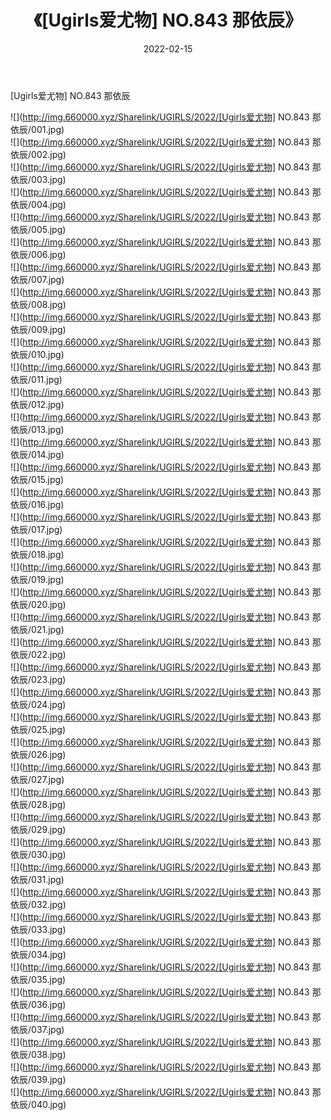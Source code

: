 ﻿---
layout: post
title:  《[Ugirls爱尤物] NO.843 那依辰》
date:   2022-02-15
img: http://img.660000.xyz/Sharelink/UGIRLS/2022/[Ugirls爱尤物] NO.843 那依辰/000.jpg
categories: [美女, 清纯, 唯美]
---

[Ugirls爱尤物] NO.843 那依辰

 ![](http://img.660000.xyz/Sharelink/UGIRLS/2022/[Ugirls爱尤物] NO.843 那依辰/001.jpg) <br>![](http://img.660000.xyz/Sharelink/UGIRLS/2022/[Ugirls爱尤物] NO.843 那依辰/002.jpg) <br>![](http://img.660000.xyz/Sharelink/UGIRLS/2022/[Ugirls爱尤物] NO.843 那依辰/003.jpg) <br>![](http://img.660000.xyz/Sharelink/UGIRLS/2022/[Ugirls爱尤物] NO.843 那依辰/004.jpg) <br>![](http://img.660000.xyz/Sharelink/UGIRLS/2022/[Ugirls爱尤物] NO.843 那依辰/005.jpg) <br>![](http://img.660000.xyz/Sharelink/UGIRLS/2022/[Ugirls爱尤物] NO.843 那依辰/006.jpg) <br>![](http://img.660000.xyz/Sharelink/UGIRLS/2022/[Ugirls爱尤物] NO.843 那依辰/007.jpg) <br>![](http://img.660000.xyz/Sharelink/UGIRLS/2022/[Ugirls爱尤物] NO.843 那依辰/008.jpg) <br>![](http://img.660000.xyz/Sharelink/UGIRLS/2022/[Ugirls爱尤物] NO.843 那依辰/009.jpg) <br>![](http://img.660000.xyz/Sharelink/UGIRLS/2022/[Ugirls爱尤物] NO.843 那依辰/010.jpg) <br>![](http://img.660000.xyz/Sharelink/UGIRLS/2022/[Ugirls爱尤物] NO.843 那依辰/011.jpg) <br>![](http://img.660000.xyz/Sharelink/UGIRLS/2022/[Ugirls爱尤物] NO.843 那依辰/012.jpg) <br>![](http://img.660000.xyz/Sharelink/UGIRLS/2022/[Ugirls爱尤物] NO.843 那依辰/013.jpg) <br>![](http://img.660000.xyz/Sharelink/UGIRLS/2022/[Ugirls爱尤物] NO.843 那依辰/014.jpg) <br>![](http://img.660000.xyz/Sharelink/UGIRLS/2022/[Ugirls爱尤物] NO.843 那依辰/015.jpg) <br>![](http://img.660000.xyz/Sharelink/UGIRLS/2022/[Ugirls爱尤物] NO.843 那依辰/016.jpg) <br>![](http://img.660000.xyz/Sharelink/UGIRLS/2022/[Ugirls爱尤物] NO.843 那依辰/017.jpg) <br>![](http://img.660000.xyz/Sharelink/UGIRLS/2022/[Ugirls爱尤物] NO.843 那依辰/018.jpg) <br>![](http://img.660000.xyz/Sharelink/UGIRLS/2022/[Ugirls爱尤物] NO.843 那依辰/019.jpg) <br>![](http://img.660000.xyz/Sharelink/UGIRLS/2022/[Ugirls爱尤物] NO.843 那依辰/020.jpg) <br>![](http://img.660000.xyz/Sharelink/UGIRLS/2022/[Ugirls爱尤物] NO.843 那依辰/021.jpg) <br>![](http://img.660000.xyz/Sharelink/UGIRLS/2022/[Ugirls爱尤物] NO.843 那依辰/022.jpg) <br>![](http://img.660000.xyz/Sharelink/UGIRLS/2022/[Ugirls爱尤物] NO.843 那依辰/023.jpg) <br>![](http://img.660000.xyz/Sharelink/UGIRLS/2022/[Ugirls爱尤物] NO.843 那依辰/024.jpg) <br>![](http://img.660000.xyz/Sharelink/UGIRLS/2022/[Ugirls爱尤物] NO.843 那依辰/025.jpg) <br>![](http://img.660000.xyz/Sharelink/UGIRLS/2022/[Ugirls爱尤物] NO.843 那依辰/026.jpg) <br>![](http://img.660000.xyz/Sharelink/UGIRLS/2022/[Ugirls爱尤物] NO.843 那依辰/027.jpg) <br>![](http://img.660000.xyz/Sharelink/UGIRLS/2022/[Ugirls爱尤物] NO.843 那依辰/028.jpg) <br>![](http://img.660000.xyz/Sharelink/UGIRLS/2022/[Ugirls爱尤物] NO.843 那依辰/029.jpg) <br>![](http://img.660000.xyz/Sharelink/UGIRLS/2022/[Ugirls爱尤物] NO.843 那依辰/030.jpg) <br>![](http://img.660000.xyz/Sharelink/UGIRLS/2022/[Ugirls爱尤物] NO.843 那依辰/031.jpg) <br>![](http://img.660000.xyz/Sharelink/UGIRLS/2022/[Ugirls爱尤物] NO.843 那依辰/032.jpg) <br>![](http://img.660000.xyz/Sharelink/UGIRLS/2022/[Ugirls爱尤物] NO.843 那依辰/033.jpg) <br>![](http://img.660000.xyz/Sharelink/UGIRLS/2022/[Ugirls爱尤物] NO.843 那依辰/034.jpg) <br>![](http://img.660000.xyz/Sharelink/UGIRLS/2022/[Ugirls爱尤物] NO.843 那依辰/035.jpg) <br>![](http://img.660000.xyz/Sharelink/UGIRLS/2022/[Ugirls爱尤物] NO.843 那依辰/036.jpg) <br>![](http://img.660000.xyz/Sharelink/UGIRLS/2022/[Ugirls爱尤物] NO.843 那依辰/037.jpg) <br>![](http://img.660000.xyz/Sharelink/UGIRLS/2022/[Ugirls爱尤物] NO.843 那依辰/038.jpg) <br>![](http://img.660000.xyz/Sharelink/UGIRLS/2022/[Ugirls爱尤物] NO.843 那依辰/039.jpg) <br>![](http://img.660000.xyz/Sharelink/UGIRLS/2022/[Ugirls爱尤物] NO.843 那依辰/040.jpg) <br>